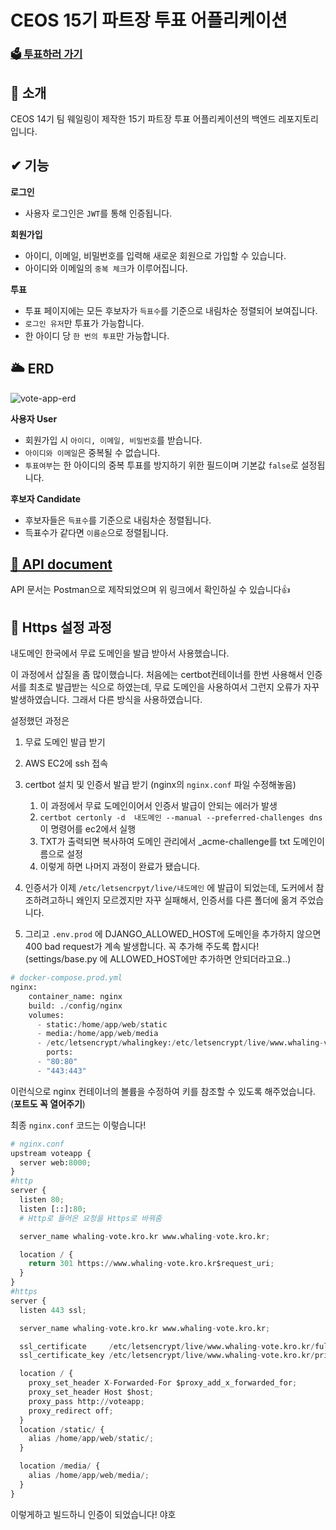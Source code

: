 # CEOS 15기 파트장 투표 어플리케이션

### [🗳 투표하러 가기](https://react-vote-14th-522lienzc-team-whaling.vercel.app/)

## 👏 소개

CEOS 14기 팀 웨일링이 제작한 15기 파트장 투표 어플리케이션의 백엔드 레포지토리입니다.

## ✔ 기능

**로그인**

- 사용자 로그인은 `JWT`를 통해 인증됩니다.

**회원가입**

- 아이디, 이메일, 비밀번호를 입력해 새로운 회원으로 가입할 수 있습니다.
- 아이디와 이메일의 `중복 체크`가 이루어집니다.

**투표**

- 투표 페이지에는 모든 후보자가 `득표수`를 기준으로 내림차순 정렬되어 보여집니다.
- `로그인 유저`만 투표가 가능합니다.
- 한 아이디 당 `한 번의 투표`만 가능합니다.

## 🌥 ERD

![vote-app-erd](https://user-images.githubusercontent.com/71026706/144714936-a7e91f9f-6dc2-4481-b0e0-a36bebb5309f.png)

**사용자 User**

- 회원가입 시 `아이디, 이메일, 비밀번호`를 받습니다.
- `아이디와 이메일`은 중복될 수 없습니다.
- `투표여부`는 한 아이디의 중복 투표를 방지하기 위한 필드이며 기본값 `false`로 설정됩니다.

**후보자 Candidate**

- 후보자들은 `득표수`를 기준으로 내림차순 정렬됩니다.
- 득표수가 같다면 `이름순`으로 정렬됩니다.

## [📑 API document](https://documenter.getpostman.com/view/18244416/UVJcjw8h)

API 문서는 Postman으로 제작되었으며 위 링크에서 확인하실 수 있습니다👍

## 🐳 Https 설정 과정

내도메인 한국에서 무료 도메인을 발급 받아서 사용했습니다.

이 과정에서 삽질을 좀 많이했습니다. 처음에는 certbot컨테이너를 한번 사용해서 인증서를 최초로 발급받는 식으로 하였는데, 무료 도메인을 사용하여서 그런지 오류가 자꾸 발생하였습니다. 그래서 다른 방식을 사용하였습니다.

설정했던 과정은

1. 무료 도메인 발급 받기

2. AWS EC2에 ssh 접속

3. certbot 설치 및 인증서 발급 받기 (nginx의 `nginx.conf` 파일 수정해놓음)
    1.  이 과정에서 무료 도메인이어서 인증서 발급이 안되는 에러가 발생
    2. `certbot certonly -d  내도메인 --manual --preferred-challenges dns`  이 명령어를 ec2에서 실행
    3. TXT가 출력되면 복사하여 도메인 관리에서 _acme-challenge를 txt 도메인이름으로 설정
    4. 이렇게 하면 나머지 과정이 완료가 됐습니다.

4. 인증서가 이제 `/etc/letsencrpyt/live/내도메인` 에 발급이 되었는데, 도커에서 참조하려고하니 왜인지 모르겠지만 자꾸 실패해서, 인증서를 다른 폴더에 옮겨 주었습니다.

5. 그리고 `.env.prod` 에 DJANGO_ALLOWED_HOST에 도메인을 추가하지 않으면 400 bad request가 계속 발생합니다. 꼭 추가해 주도록 합시다! (settings/base.py 에 ALLOWED_HOST에만 추가하면 안되더라고요..)

```python
# docker-compose.prod.yml
nginx:
    container_name: nginx
    build: ./config/nginx
    volumes:
      - static:/home/app/web/static
      - media:/home/app/web/media
      - /etc/letsencrypt/whalingkey:/etc/letsencrypt/live/www.whaling-vote.kro.kr
		ports:
      - "80:80"
      - "443:443"
```

이런식으로 nginx 컨테이너의 볼륨을 수정하여 키를 참조할 수 있도록 해주었습니다.(**포트도 꼭 열어주기**)

최종 `nginx.conf` 코드는 이렇습니다!

```python
# nginx.conf
upstream voteapp {
  server web:8000;
}
#http
server {
  listen 80;
  listen [::]:80;
  # Http로 들어온 요청을 Https로 바꿔줌

  server_name whaling-vote.kro.kr www.whaling-vote.kro.kr;

  location / {
    return 301 https://www.whaling-vote.kro.kr$request_uri;
  }
}
#https
server {
  listen 443 ssl;

  server_name whaling-vote.kro.kr www.whaling-vote.kro.kr;

  ssl_certificate     /etc/letsencrypt/live/www.whaling-vote.kro.kr/fullchain.pem;
  ssl_certificate_key /etc/letsencrypt/live/www.whaling-vote.kro.kr/privkey.pem;

  location / {
    proxy_set_header X-Forwarded-For $proxy_add_x_forwarded_for;
    proxy_set_header Host $host;
    proxy_pass http://voteapp;
    proxy_redirect off;
  }
  location /static/ {
    alias /home/app/web/static/;
  }

  location /media/ {
    alias /home/app/web/media/;
  }
}
```

이렇게하고 빌드하니 인증이 되었습니다! 야호
